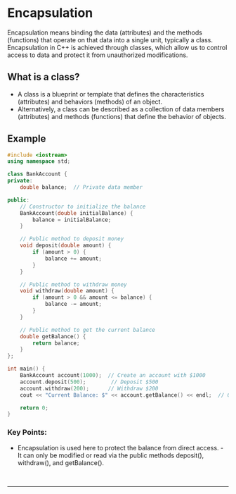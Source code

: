 # Encapsulation
Encapsulation means binding the data (attributes) and the methods (functions) that operate on that data into a single unit, typically a class. Encapsulation in C++ is achieved through classes, which allow us to control access to data and protect it from unauthorized modifications.

## What is a class?
 - A class is a blueprint or template that defines the characteristics (attributes) and behaviors (methods) of an object.
 - Alternatively, a class can be described as a collection of data members (attributes) and methods (functions) that define the behavior of objects.


## Example
```cpp
#include <iostream>
using namespace std;

class BankAccount {
private:
    double balance;  // Private data member

public:
    // Constructor to initialize the balance
    BankAccount(double initialBalance) {
        balance = initialBalance;
    }

    // Public method to deposit money
    void deposit(double amount) {
        if (amount > 0) {
            balance += amount;
        }
    }

    // Public method to withdraw money
    void withdraw(double amount) {
        if (amount > 0 && amount <= balance) {
            balance -= amount;
        }
    }

    // Public method to get the current balance
    double getBalance() {
        return balance;
    }
};

int main() {
    BankAccount account(1000);  // Create an account with $1000
    account.deposit(500);        // Deposit $500
    account.withdraw(200);      // Withdraw $200
    cout << "Current Balance: $" << account.getBalance() << endl;  // Output the balance

    return 0;
}
```

### Key Points:
 - Encapsulation is used here to protect the balance from direct access.  - It can only be modified or read via the public methods deposit(), withdraw(), and getBalance().
<br>

---
